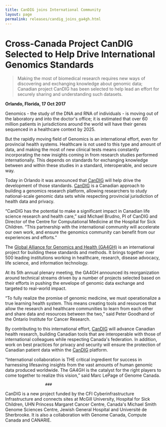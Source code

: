```yaml
---
title: CanDIG joins International Community
layout: page
permalink: releases/candig_joins_ga4gh.html
---
```


# Cross-Canada Project CanDIG Selected to Help Drive International Genomics Standards

> Making the most of biomedical research requires new ways of discovering and exchanging knowledge about genomic data; Canadian project CanDIG has been selected to help lead an effort for securely sharing and understanding such datasets.

**Orlando, Florida, 17 Oct 2017**

Genomics - the study of the DNA and RNA of individuals - is moving
out of the laboratory and into the doctor's office; it is estimated
that over 60 million patients in jurisdictions around the world
will have their genes sequenced in a healthcare context by 2025.

But the rapidly moving field of Genomics is an international effort,
even for provincial health systems.  Healthcare is not used to this
type and amount of data, and making the most of new clinical tests
means constantly incorporating the new insights coming in from
research studies performed internationally.  This depends on standards
for exchanging knowledge between and within these studies in a
standard, interoperable, and secure way.

Today in Orlando it was announced that [CanDIG](http://distributedgenomics.ca) will help drive the
development of those standards.  [CanDIG](http://distributedgenomics.ca) is a Canadian approach to
building a genomics research platform, allowing researchers to study
national-scale genomic data sets while respecting provincial
jurisdiction of health data and privacy.

“CanDIG has the potential to make a significant impact in Canadian
life science research and health care,” said Michael Brudno, PI of
CanDIG and Director of the Centre for Computational Medicine at the
Hospital for Sick Children.  “This partnership with the international
community will accelerate our own work, and ensure the genomics
community can benefit from our experiences and efforts.”

The [Global Alliance for Genomics and Health (GA4GH)](https://www.ga4gh.org) 
is an international project for building these standards and methods.
It brings together over 500 leading institutions working in healthcare,
research, disease advocacy, life science, and information technology.

At its 5th annual plenary meeting, the GA4GH announced its
reorganization around technical streams driven by a number of
projects selected based on their efforts in pushing the envelope
of genomic data exchange and targeted to real-world impact.

“To fully realize the promise of genomic medicine, we must
operationalize a true learning health system.  This means creating
tools and resources that allow the research and healthcare communities
to learn from each other and share data and resources between the
two,” said Peter Goodhand of the Ontario Institute for Cancer
Research.

By contributing to this international effort, [CanDIG](http://distributedgenomics.ca) will advance
Canadian health research, building Canadian tools that are interoperable
with those of international colleagues while respecting Canada's
federation.  In addition, work on best practices for privacy and
security will ensure the protection of Canadian patient data within
the [CanDIG](http://distributedgenomics.ca) platform.

“International collaboration is THE critical ingredient for success
in harnessing lifesaving insights from the vast amounts of human
genomic data produced worldwide. The GA4GH is the catalyst for the
right players to come together to realize this vision,” said Marc
LePage of Genome Canada.

				      ###

CanDIG is a new project funded by the CFI Cyberinfrastructure
Infrastructure and connects sites at McGill University, Hospital
for Sick Children, UHN Princess Margaret Cancer Centre, Canada's
Michael Smith Genome Sciences Centre, Jewish General Hospital and
Université de Sherbrooke. It is also a collaboration with Genome
Canada, Compute Canada and CANARIE.


